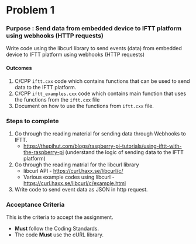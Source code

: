 # Problem 1

### Purpose : Send data from embedded device to IFTT platform using webhooks (HTTP requests)

Write code using the libcurl library to send events (data) from embedded device to IFTT platform using webhooks (HTTP requests)

#### Outcomes 
1. C/CPP `iftt.cxx` code which contains functions that can be used to send data to the IFTT platform.
2. C/CPP `iftt_examples.cxx` code which contains main function that uses the functions from the `iftt.cxx` file
3. Document on how to use the functions from `iftt.cxx` file.


### Steps to complete

1. Go through the reading material for sending data through Webhooks to IFTT. 
    - https://thepihut.com/blogs/raspberry-pi-tutorials/using-ifttt-with-the-raspberry-pi    (understand the logic of sending data to the IFTT platform)
2. Go through the reading matrial for the libcurl library 
    - libcurl API - https://curl.haxx.se/libcurl/c/
    - Various example codes using libcurl - https://curl.haxx.se/libcurl/c/example.html
3. Write code to send event data as JSON in http request. 

### Acceptance Criteria 
This is the criteria to accept the assignment.
- **Must** follow the Coding Standards.
- The code **Must** use the cURL library. 